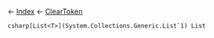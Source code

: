 ← [Index](Api-Index) ← [ClearToken<T>](System.Collections.Generic.ClearToken`1)

```csharp[List<T>](System.Collections.Generic.List`1) List```